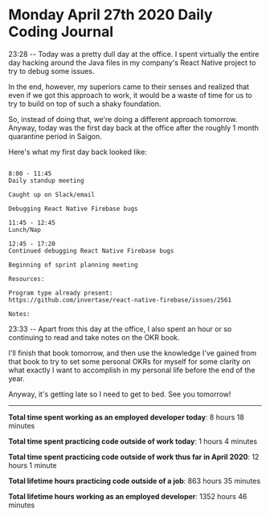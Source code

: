 # Monday April 27th 2020 Daily Coding Journal

23:28 -- Today was a pretty dull day at the office. I spent virtually the entire day hacking around the Java files in my company's React Native project to try to debug some issues.

In the end, however, my superiors came to their senses and realized that even if we got this approach to work, it would be a waste of time for us to try to build on top of such a shaky foundation.

So, instead of doing that, we're doing a different approach tomorrow. Anyway, today was the first day back at the office after the roughly 1 month quarantine period in Saigon.

Here's what my first day back looked like:
```

8:00 - 11:45
Daily standup meeting

Caught up on Slack/email

Debugging React Native Firebase bugs

11:45 - 12:45
Lunch/Nap

12:45 - 17:20
Continued debugging React Native Firebase bugs

Beginning of sprint planning meeting

Resources:

Program type already present: 
https://github.com/invertase/react-native-firebase/issues/2561

Notes:
```
23:33 -- Apart from this day at the office, I also spent an hour or so continuing to read and take notes on the OKR book.

I'll finish that book tomorrow, and then use the knowledge I've gained from that book to try to set some personal OKRs for myself for some clarity on what exactly I want to accomplish in my personal life before the end of the year.

Anyway, it's getting late so I need to get to bed. See you tomorrow!
___
**Total time spent working as an employed developer today**: 8 hours 18 minutes

**Total time spent practicing code outside of work today**: 1 hours 4 minutes

**Total time spent practicing code outside of work thus far in April 2020**: 12 hours 1 minute

**Total lifetime hours practicing code outside of a job**: 863 hours 35 minutes

**Total lifetime hours working as an employed developer**: 1352 hours 46 minutes